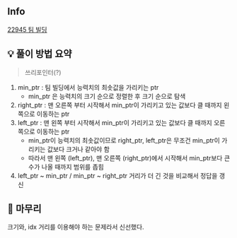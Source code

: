 ## Info
[22945 팀 빌딩](https://www.acmicpc.net/problem/22945)

## 💡 풀이 방법 요약
> 쓰리포인터(?)

1. min_ptr : 팀 빌딩에서 능력치의 최솟값을 가리키는 ptr
    - min_ptr 은 능력치의 크기 순으로 정렬한 후 크기 순으로 탐색
2. right_ptr : 맨 오른쪽 부터 시작해서 min_ptr이 가리키고 있는 값보다 클 때까지 왼쪽으로 이동하는 ptr
3. left_ptr : 맨 왼쪽 부터 시작해서 min_ptr이 가리키고 있는 값보다 클 때까지 오른쪽으로 이동하는 ptr
   - min_ptr이 능력치의 최솟값이므로 right_ptr, left_ptr은 무조건 min_ptr이 가리키는 값보다 크거나 같아야 함
   - 따라서 맨 왼쪽 (left_ptr), 맨 오른쪽 (right_ptr)에서 시작해서 min_ptr보다 큰 수가 나올 때까지 범위를 좁힘
4. left_ptr ~ min_ptr / min_ptr ~ right_ptr 거리가 더 긴 것을 비교해서 정답을 갱신

## 🙂 마무리
 크기와, idx 거리를 이용해야 하는 문제라서 신선했다.
 